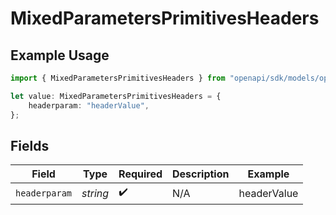 # MixedParametersPrimitivesHeaders

## Example Usage

```typescript
import { MixedParametersPrimitivesHeaders } from "openapi/sdk/models/operations";

let value: MixedParametersPrimitivesHeaders = {
    headerparam: "headerValue",
};
```

## Fields

| Field              | Type               | Required           | Description        | Example            |
| ------------------ | ------------------ | ------------------ | ------------------ | ------------------ |
| `headerparam`      | *string*           | :heavy_check_mark: | N/A                | headerValue        |